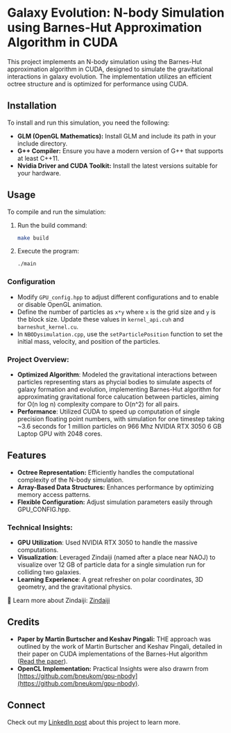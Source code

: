 # Galaxy Evolution: N-body Simulation using Barnes-Hut Approximation Algorithm in CUDA

This project implements an N-body simulation using the Barnes-Hut approximation algorithm in CUDA, designed to simulate the gravitational interactions in galaxy evolution. The implementation utilizes an efficient octree structure and is optimized for performance using CUDA.

## Installation

To install and run this simulation, you need the following:

- **GLM (OpenGL Mathematics):** Install GLM and include its path in your include directory.
- **G++ Compiler:** Ensure you have a modern version of G++ that supports at least C++11.
- **Nvidia Driver and CUDA Toolkit:** Install the latest versions suitable for your hardware.

## Usage

To compile and run the simulation:

1. Run the build command:
   ```bash
   make build
   ```
2. Execute the program:
   ```bash
   ./main
   ```

### Configuration

- Modify `GPU_config.hpp` to adjust different configurations and to enable or disable OpenGL animation.
- Define the number of particles as `x*y` where `x` is the grid size and `y` is the block size. Update these values in `kernel_api.cuh` and `barneshut_kernel.cu`.
- In `NBODysimulation.cpp`, use the `setParticlePosition` function to set the initial mass, velocity, and position of the particles.


### **Project Overview:**
- **Optimized Algorithm**: Modeled the gravitational interactions between particles representing stars as phycial bodies to simulate aspects of galaxy formation and evolution, implementing Barnes-Hut algorithm for approximating gravitational force calucation between particles, aiming for O(n log n) complexity compare to O(n^2) for all pairs.
- **Performance**:  Utilized CUDA to speed up computation of single precision floating point numbers, with simulation for one timestep taking ~3.6 seconds for 1 million particles on 966 Mhz NVIDIA RTX 3050 6 GB Laptop GPU with 2048 cores.


## Features

- **Octree Representation:** Efficiently handles the computational complexity of the N-body simulation.
- **Array-Based Data Structures:** Enhances performance by optimizing memory access patterns.
- **Flexible Configuration:** Adjust simulation parameters easily through GPU_CONFIG.hpp.


### Technical Insights:
- **GPU Utilization**: Used NVIDIA RTX 3050 to handle the massive computations.
- **Visualization**: Leveraged Zindaiji (named after a place near NAOJ) to visualize over 12 GB of particle data for a single simulation run for colliding two galaxies.
- **Learning Experience**: A great refresher on polar coordinates, 3D geometry, and the gravitational physics. 

🔗 Learn more about Zindaiji: [Zindaiji](https://4d2u.nao.ac.jp/src_4d2u_dome/src/Zindaiji/ZINDAIJI3_4d/Zindaiji3Top_E.html)


## Credits

- **Paper by Martin Burtscher and Keshav Pingali:** THE approach was outlined by the work of Martin Burtscher and Keshav Pingali, detailed in their paper on CUDA implementations of the Barnes-Hut algorithm ([Read the paper](https://iss.oden.utexas.edu/Publications/Papers/burtscher11.pdf)).
- **OpenCL Implementation:** Practical Insights were also drawrn from  [https://github.com/bneukom/gpu-nbody](https://github.com/bneukom/gpu-nbody).

## Connect

Check out my [LinkedIn post](https://www.linkedin.com/posts/sachdvipu_cuda-highperformancecomputing-computationalphysics-activity-7197543932879155200-G4nY?utm_source=share&utm_medium=member_desktop) about this project to learn more.

